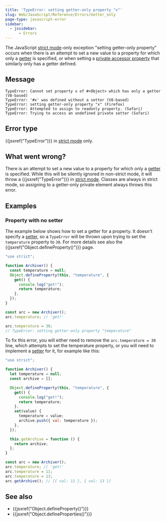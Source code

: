 ```yaml
---
title: 'TypeError: setting getter-only property "x"'
slug: Web/JavaScript/Reference/Errors/Getter_only
page-type: javascript-error
sidebar:
  - jssidebar:
      - Errors
---
```


The JavaScript [strict mode](/en-US/docs/Web/JavaScript/Reference/Strict_mode)-only exception "setting getter-only property" occurs when there is an attempt to set a new value to a property for which only a [getter](/en-US/docs/Web/JavaScript/Reference/Functions/get) is specified, or when setting a [private accessor property](/en-US/docs/Web/JavaScript/Reference/Classes/Private_elements) that similarly only has a getter defined.

## Message

```plain
TypeError: Cannot set property x of #<Object> which has only a getter (V8-based)
TypeError: '#x' was defined without a setter (V8-based)
TypeError: setting getter-only property "x" (Firefox)
TypeError: Attempted to assign to readonly property. (Safari)
TypeError: Trying to access an undefined private setter (Safari)
```

## Error type

{{jsxref("TypeError")}} in [strict mode](/en-US/docs/Web/JavaScript/Reference/Strict_mode) only.

## What went wrong?

There is an attempt to set a new value to a property for which only a [getter](/en-US/docs/Web/JavaScript/Reference/Functions/get) is specified.
While this will be silently ignored in non-strict mode, it will throw a
{{jsxref("TypeError")}} in [strict mode](/en-US/docs/Web/JavaScript/Reference/Strict_mode). Classes are always in strict mode, so assigning to a getter-only private element always throws this error.

## Examples

### Property with no setter

The example below shows how to set a getter for a property.
It doesn't specify a [setter](/en-US/docs/Web/JavaScript/Reference/Functions/set), so a
`TypeError` will be thrown upon trying to set the `temperature`
property to `30`. For more details see also the
{{jsxref("Object.defineProperty()")}} page.

```js example-bad
"use strict";

function Archiver() {
  const temperature = null;
  Object.defineProperty(this, "temperature", {
    get() {
      console.log("get!");
      return temperature;
    },
  });
}

const arc = new Archiver();
arc.temperature; // 'get!'

arc.temperature = 30;
// TypeError: setting getter-only property "temperature"
```

To fix this error, you will either need to remove the `arc.temperature = 30` line, which attempts to
set the temperature property, or you will need to implement a [setter](/en-US/docs/Web/JavaScript/Reference/Functions/set) for it, for
example like this:

```js example-good
"use strict";

function Archiver() {
  let temperature = null;
  const archive = [];

  Object.defineProperty(this, "temperature", {
    get() {
      console.log("get!");
      return temperature;
    },
    set(value) {
      temperature = value;
      archive.push({ val: temperature });
    },
  });

  this.getArchive = function () {
    return archive;
  };
}

const arc = new Archiver();
arc.temperature; // 'get!'
arc.temperature = 11;
arc.temperature = 13;
arc.getArchive(); // [{ val: 11 }, { val: 13 }]
```

## See also

- {{jsxref("Object.defineProperty()")}}
- {{jsxref("Object.defineProperties()")}}
